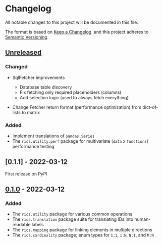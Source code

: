 # Changelog
All notable changes to this project will be documented in this file.

The format is based on [Keep a Changelog](https://keepachangelog.com/en/1.0.0/),
and this project adheres to [Semantic Versioning](https://semver.org/spec/v2.0.0.html).


## [Unreleased]

### Changed
- SqlFetcher improvements
  - Database table discovery
  - Fix fetching only required placeholders (columns)
  - Add selection logic (used to always fetch everything)

- Change Fetcher return format (performance optimization) from dict-of-lists to matrix

### Added
- Implement translations of `pandas.Series`
- The `rics.utility.perf` package for multivariate (`data` x `functions`) performance testing

## [0.1.1] - 2022-03-12
First release on PyPI

## [0.1.0] - 2022-03-12
### Added
- The `rics.utility` package for various common operations
- The `rics.translation` package suite for translating IDs into human-readable labels
- The `rics.mapping` package for linking elements in multiple directions
- The `rics.cardinality` package; enum types for `1:1`, `1:N`, `N:1`, and `M:N`

[Unreleased]: https://github.com/rsundqvist/rics/compare/v0.1.0...HEAD
[0.1.0]: https://github.com/rsundqvist/rics/compare/releases/tag/v0.1.0
